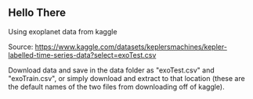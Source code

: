 ## Hello There

Using exoplanet data from kaggle

Source: https://www.kaggle.com/datasets/keplersmachines/kepler-labelled-time-series-data?select=exoTest.csv

Download data and save in the data folder as "exoTest.csv" and "exoTrain.csv", or simply download and extract to that location (these are the default names of the two files from downloading off of kaggle).